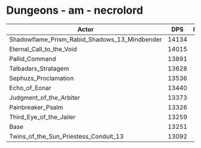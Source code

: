 # Dungeons - am - necrolord
| Actor | DPS | Increase |
|---|:---:|:---:|
|Shadowflame_Prism_Rabid_Shadows_13_Mindbender|14134|6.66%|
|Eternal_Call_to_the_Void|14015|5.77%|
|Pallid_Command|13891|4.83%|
|Talbadars_Stratagem|13628|2.85%|
|Sephuzs_Proclamation|13536|2.15%|
|Echo_of_Eonar|13440|1.43%|
|Judgment_of_the_Arbiter|13373|0.92%|
|Painbreaker_Psalm|13326|0.57%|
|Third_Eye_of_the_Jailer|13259|0.06%|
|Base|13251|0.00%|
|Twins_of_the_Sun_Priestess_Conduit_13|13092|-1.20%|
